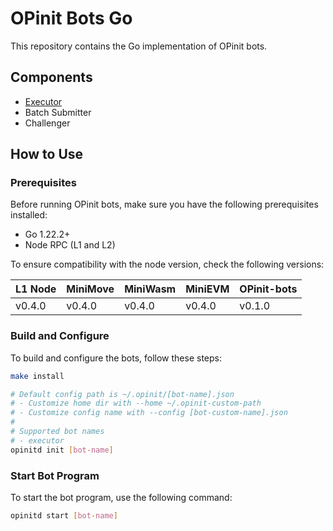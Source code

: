 # OPinit Bots Go

This repository contains the Go implementation of OPinit bots.

## Components

- [Executor](./executor)
- Batch Submitter
- Challenger

## How to Use

### Prerequisites

Before running OPinit bots, make sure you have the following prerequisites installed:

- Go 1.22.2+
- Node RPC (L1 and L2)

To ensure compatibility with the node version, check the following versions:

| L1 Node | MiniMove | MiniWasm | MiniEVM | OPinit-bots |
| ------- | -------- | -------- | ------- | ----------- |
| v0.4.0  | v0.4.0   | v0.4.0   | v0.4.0  | v0.1.0      |

### Build and Configure

To build and configure the bots, follow these steps:

```bash
make install

# Default config path is ~/.opinit/[bot-name].json
# - Customize home dir with --home ~/.opinit-custom-path
# - Customize config name with --config [bot-custom-name].json
#
# Supported bot names
# - executor
opinitd init [bot-name]
```

### Start Bot Program

To start the bot program, use the following command:

```bash
opinitd start [bot-name]
```
